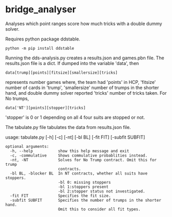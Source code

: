 # bridge_analyser
Analyses which point ranges score how much tricks with a double dummy solver.

Requires python package ddstable.
```
python -m pip install ddstable
```

Running the dds-analysis.py creates a results.json and games.pbn file.
The results.json file is a dict. If dumped into the variable 'data', then
```
data[trump][points][fitsize][smallersize][tricks]
```
represents number games where, the team had 'points' in HCP, 'fitsize' number of cards in 'trump',
'smallersize' number of trumps in the shorter hand, and double dummy solver reported 'tricks' number of tricks taken.
For No trumps,
```
data['NT'][points][stopper][tricks]
```
'stopper' is 0 or 1 depending on all 4 four suits are stopped or not.

The tabulate.py file tabulates the data from results.json file.

usage: tabulate.py [-h] [-c] [-nt] [-bl BL] [-fit FIT] [-subfit SUBFIT]

```
optional arguments:
  -h, --help           show this help message and exit
  -c, -commulative     Shows commulative probablities instead.
  -nt, -NT             Solves for No Trump contract. Omit this for trump
                       contracts.
  -bl BL, -blocker BL  In NT contracts, whether all suits have stoppers.
                       -bl 0: missing stoppers
                       -bl 1:stoppers present
                       -bl 2:stopper status not investigated.
  -fit FIT             Specifies the fit size.
  -subfit SUBFIT       Specifies the number of trumps in the shorter hand.
                       Omit this to consider all fit types.
```
